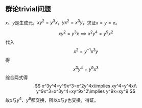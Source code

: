 ## 群论trivial问题
$x$、$y$是生成元，$xy^2=y^3x$，$yx^2=x^3y$，求证$x=y=e$。

$$
xy^2=y^3x\implies x^2y^4=y^9x^2
$$
代入
$$
x^2=y^{-1}x^3y
$$
得
$$
x^3y^4=y^9x^3
$$
综合两式得
$$
x^3y^4=y^9x^3=x^2y^4x\implies xy^4=y^4x\\
y^9x^3=x^3y^4=xy^9x^2\implies y^9x=xy^9
$$
故$x$与$y^4$、$y^9$都交换，所以$x$与$y$也交换，得证。


